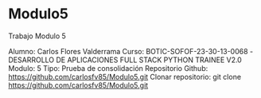 # Modulo5
Trabajo Modulo 5


Alumno: Carlos Flores Valderrama
Curso: BOTIC-SOFOF-23-30-13-0068 -DESARROLLO DE APLICACIONES FULL STACK PYTHON TRAINEE V2.0
Modulo: 5
Tipo: Prueba de consolidación 
Repositorio Github: https://github.com/carlosfv85/Modulo5.git
Clonar repositorio: git clone https://github.com/carlosfv85/Modulo5.git
